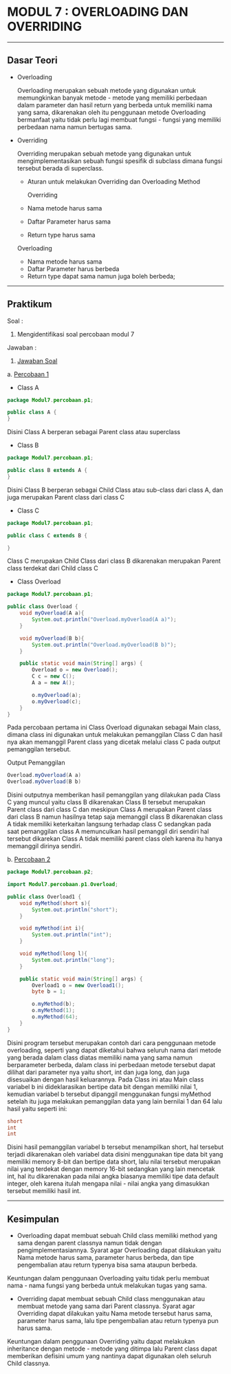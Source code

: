 # MODUL 7 : OVERLOADING DAN OVERRIDING

<hr>

## Dasar Teori

* Overloading

  Overloading merupakan sebuah metode yang digunakan untuk memungkinkan banyak metode - metode yang memiliki perbedaan dalam parameter dan hasil return yang berbeda untuk memiliki nama yang sama, dikarenakan oleh itu penggunaan metode Overloading bermanfaat yaitu tidak perlu lagi membuat fungsi - fungsi yang memiliki perbedaan nama namun bertugas sama.
  
* Overriding

  Overriding merupakan sebuah metode yang digunakan untuk mengimplementasikan sebuah fungsi spesifik di subclass dimana fungsi tersebut berada di superclass.
  
  - Aturan untuk melakukan Overriding dan Overloading Method
    
    Overriding
   - Nama metode harus sama
   - Daftar Parameter harus sama
   - Return type harus sama
   
   Overloading
   - Nama metode harus sama
   - Daftar Parameter harus berbeda
   - Return type dapat sama namun juga boleh berbeda;

<hr>

## Praktikum
Soal : 
  1. Mengidentifikasi soal percobaan modul 7

  Jawaban :
  1. [Jawaban Soal](https://github.com/kucing31/20104003_Aaliyah-Khalif-Handoyo_S1SEA_Pemrograman2/tree/Modul7/src/Modul7/percobaan)
  
  a. [Percobaan 1](https://github.com/kucing31/20104003_Aaliyah-Khalif-Handoyo_S1SEA_Pemrograman2/tree/Modul7/src/Modul7/percobaan/p1) 
  
  - Class A

```java
package Modul7.percobaan.p1;

public class A {
}
```
Disini Class A berperan sebagai Parent class  atau superclass

  - Class B
```java
package Modul7.percobaan.p1;

public class B extends A {
}
```
Disini Class B berperan sebagai Child Class atau sub-class dari class A, dan juga merupakan Parent class dari class C

  - Class C
```java
package Modul7.percobaan.p1;

public class C extends B {

}
```
Class C merupakan Child Class dari class B dikarenakan merupakan Parent class terdekat dari Child class C

  - Class Overload
```java
package Modul7.percobaan.p1;

public class Overload {
    void myOverload(A a){
        System.out.println("Overload.myOverload(A a)");
    }

    void myOverload(B b){
        System.out.println("Overload.myOverload(B b)");
    }

    public static void main(String[] args) {
        Overload o = new Overload();
        C c = new C();
        A a = new A();

        o.myOverload(a);
        o.myOverload(c);
    }
}
```
Pada percobaan pertama ini Class Overload digunakan sebagai Main class, dimana class ini digunakan untuk melakukan pemanggilan Class C dan hasil nya akan memanggil Parent class yang dicetak melalui class C pada output pemanggilan tersebut.

Output Pemanggilan
```java
Overload.myOverload(A a)
Overload.myOverload(B b)
```

Disini outputnya memberikan hasil pemanggilan yang dilakukan pada Class C yang muncul yaitu class B dikarenakan Class B tersebut merupakan Parent class dari class C dan meskipun Class A merupakan Parent class dari class B namun hasilnya tetap saja memanggil class B dikarenakan class A tidak memiliki keterkaitan langsung terhadap class C sedangkan pada saat pemanggilan class A memunculkan hasil pemanggil diri sendiri hal tersebut dikarekan Class A tidak memiliki parent class oleh karena itu hanya memanggil dirinya sendiri.


  b. [Percobaan 2](https://github.com/kucing31/20104003_Aaliyah-Khalif-Handoyo_S1SEA_Pemrograman2/tree/Modul7/src/Modul7/percobaan/p2)
  
```java
package Modul7.percobaan.p2;

import Modul7.percobaan.p1.Overload;

public class Overload1 {
    void myMethod(short s){
        System.out.println("short");
    }

    void myMethod(int i){
        System.out.println("int");
    }

    void myMethod(long l){
        System.out.println("long");
    }

    public static void main(String[] args) {
        Overload1 o = new Overload1();
        byte b = 1;

        o.myMethod(b);
        o.myMethod(1);
        o.myMethod(64);
    }
}
```

Disini program tersebut merupakan contoh dari cara penggunaan metode overloading, seperti yang dapat diketahui bahwa seluruh nama dari metode yang berada dalam class diatas memiliki nama yang sama namun berparameter berbeda, dalam class ini perbedaan metode tersebut dapat dilihat dari parameter nya yaitu short, int dan juga long, dan juga disesuaikan dengan hasil keluarannya. Pada Class ini atau Main class variabel b ini dideklarasikan bertipe data bit dengan memiliki nilai 1, kemudian variabel b tersebut dipanggil menggunakan fungsi myMethod setelah itu juga melakukan pemanggilan data yang lain bernilai 1 dan 64 lalu hasil yaitu seperti ini:
```java
short
int
int
```
Disini hasil pemanggilan variabel b tersebut menampilkan short, hal tersebut terjadi dikarenakan oleh variabel data disini menggunakan tipe data bit yang memiliki memory 8-bit dan bertipe data short, lalu nilai tersebut merupakan nilai yang terdekat dengan memory 16-bit sedangkan yang lain mencetak int, hal itu dikarenakan pada nilai angka biasanya memiliki tipe data default integer, oleh karena itulah mengapa nilai - nilai angka yang dimasukkan tersebut memiliki hasil int.

<hr>

## Kesimpulan
 - Overloading 
 dapat membuat sebuah Child class memiliki method yang sama dengan parent classnya namun tidak dengan pengimplementasiannya. Syarat agar Overloading dapat dilakukan yaitu Nama metode harus sama, parameter harus berbeda, dan tipe pengembalian atau return typenya bisa sama ataupun berbeda.
  
  Keuntungan dalam penggunaan Overloading yaitu tidak perlu membuat nama - nama fungsi yang berbeda untuk melakukan tugas yang sama.
  
 - Overriding
 dapat membuat sebuah Child class menggunakan atau membuat metode yang sama dari Parent classnya. Syarat agar Overriding dapat dilakukan yaitu Nama metode tersebut harus sama, parameter harus sama, lalu tipe pengembalian atau return typenya pun harus sama.
  
  Keuntungan dalam penggunaan Overriding yaitu dapat melakukan inheritance dengan metode - metode yang ditimpa lalu Parent class dapat memberikan defisini umum yang nantinya dapat digunakan oleh seluruh Child classnya.
